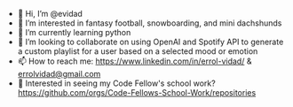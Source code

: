 - 👋 Hi, I’m @evidad
- 👀 I’m interested in fantasy football, snowboarding, and mini dachshunds
- 🌱 I’m currently learning python
- 💞️ I’m looking to collaborate on using OpenAI and Spotify API to generate a custom playlist for a user based on a selected mood or emotion
- 📫 How to reach me: https://www.linkedin.com/in/errol-vidad/ & errolvidad@gmail.com
- 🏫 Interested in seeing my Code Fellow's school work? https://github.com/orgs/Code-Fellows-School-Work/repositories
  
<!---
evidad/evidad is a ✨ special ✨ repository because its `README.md` (this file) appears on your GitHub profile.
You can click the Preview link to take a look at your changes.
--->
